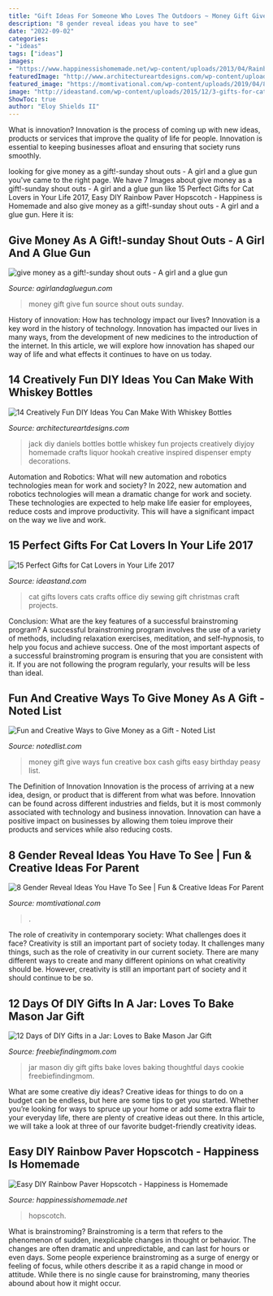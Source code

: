 ```yaml
---
title: "Gift Ideas For Someone Who Loves The Outdoors ~ Money Gift Give Fun Source Shout Outs Sunday"
description: "8 gender reveal ideas you have to see"
date: "2022-09-02"
categories:
- "ideas"
tags: ["ideas"]
images:
- "https://www.happinessishomemade.net/wp-content/uploads/2013/04/Rainbow-Paver-Hopscotch-Hop-Scotch.jpg"
featuredImage: "http://www.architectureartdesigns.com/wp-content/uploads/2019/06/14-Creatively-Fun-DIY-Ideas-You-Can-Make-With-Whiskey-Bottles-14.jpg"
featured_image: "https://momtivational.com/wp-content/uploads/2019/04/8-Gender-Reveal-Ideas-You-Have-To-Try.png"
image: "http://ideastand.com/wp-content/uploads/2015/12/3-gifts-for-cat-lovers-in-your-life.jpg"
ShowToc: true
author: "Eloy Shields II"
---
```



What is innovation?
Innovation is the process of coming up with new ideas, products or services that improve the quality of life for people. Innovation is essential to keeping businesses afloat and ensuring that society runs smoothly.

	

		
looking for give money as a gift!-sunday shout outs - A girl and a glue gun you've came to the right page. We have 7 Images about give money as a gift!-sunday shout outs - A girl and a glue gun like 15 Perfect Gifts for Cat Lovers in Your Life 2017, Easy DIY Rainbow Paver Hopscotch - Happiness is Homemade and also give money as a gift!-sunday shout outs - A girl and a glue gun. Here it is:
		
    
## Give Money As A Gift!-sunday Shout Outs - A Girl And A Glue Gun

<img loading=lazy src="http://www.agirlandagluegun.com/wp-content/uploads/2014/03/fun-way-to-gift-money-435x600-1.jpg" onerror="this.onerror=null;this.src='https://tse3.mm.bing.net/th?id=OIP.rlYC0g02JimGsFjUts5zRAAAAA&amp;pid=15.1';" alt="give money as a gift!-sunday shout outs - A girl and a glue gun">

_Source: agirlandagluegun.com_

>money gift give fun source shout outs sunday. 

	

History of innovation: How has technology impact our lives?
Innovation is a key word in the history of technology. Innovation has impacted our lives in many ways, from the development of new medicines to the introduction of the internet. In this article, we will explore how innovation has shaped our way of life and what effects it continues to have on us today.

    
## 14 Creatively Fun DIY Ideas You Can Make With Whiskey Bottles

<img loading=lazy src="http://www.architectureartdesigns.com/wp-content/uploads/2019/06/14-Creatively-Fun-DIY-Ideas-You-Can-Make-With-Whiskey-Bottles-14.jpg" onerror="this.onerror=null;this.src='https://tse2.mm.bing.net/th?id=OIP.MNOuK3faS7WQDfiUy8Fy2gHaNC&amp;pid=15.1';" alt="14 Creatively Fun DIY Ideas You Can Make With Whiskey Bottles">

_Source: architectureartdesigns.com_

>jack diy daniels bottles bottle whiskey fun projects creatively diyjoy homemade crafts liquor hookah creative inspired dispenser empty decorations. 

	

Automation and Robotics: What will new automation and robotics technologies mean for work and society?
In 2022, new automation and robotics technologies will mean a dramatic change for work and society. These technologies are expected to help make life easier for employees, reduce costs and improve productivity. This will have a significant impact on the way we live and work.

    
## 15 Perfect Gifts For Cat Lovers In Your Life 2017

<img loading=lazy src="http://ideastand.com/wp-content/uploads/2015/12/3-gifts-for-cat-lovers-in-your-life.jpg" onerror="this.onerror=null;this.src='https://tse2.mm.bing.net/th?id=OIP.mKJqwhXBxeyi2UzSr_yD_gHaJD&amp;pid=15.1';" alt="15 Perfect Gifts for Cat Lovers in Your Life 2017">

_Source: ideastand.com_

>cat gifts lovers cats crafts office diy sewing gift christmas craft projects. 

	

Conclusion: What are the key features of a successful brainstroming program?
A successful brainstroming program involves the use of a variety of methods, including relaxation exercises, meditation, and self-hypnosis, to help you focus and achieve success. One of the most important aspects of a successful brainstroming program is ensuring that you are consistent with it. If you are not following the program regularly, your results will be less than ideal.

    
## Fun And Creative Ways To Give Money As A Gift - Noted List

<img loading=lazy src="http://notedlist.com/wp-content/uploads/2015/09/ways-to-give-money-as-a-gift/4-ways-to-give-money-as-a-gift.jpg" onerror="this.onerror=null;this.src='https://tse3.mm.bing.net/th?id=OIP.aKC_DWnMrw0Tac93f9iHUQHaNf&amp;pid=15.1';" alt="Fun and Creative Ways to Give Money as a Gift - Noted List">

_Source: notedlist.com_

>money gift give ways fun creative box cash gifts easy birthday peasy list. 

	

The Definition of Innovation
Innovation is the process of arriving at a new idea, design, or product that is different from what was before. Innovation can be found across different industries and fields, but it is most commonly associated with technology and business innovation. Innovation can have a positive impact on businesses by allowing them toieu improve their products and services while also reducing costs.

    
## 8 Gender Reveal Ideas You Have To See | Fun &amp; Creative Ideas For Parent

<img loading=lazy src="https://momtivational.com/wp-content/uploads/2019/04/8-Gender-Reveal-Ideas-You-Have-To-Try.png" onerror="this.onerror=null;this.src='https://tse3.mm.bing.net/th?id=OIP.jpKHnhENMZJq-geJBezOYAHaTQ&amp;pid=15.1';" alt="8 Gender Reveal Ideas You Have To See | Fun &amp; Creative Ideas For Parent">

_Source: momtivational.com_

>. 

	

The role of creativity in contemporary society: What challenges does it face?
Creativity is still an important part of society today. It challenges many things, such as the role of creativity in our current society. There are many different ways to create and many different opinions on what creativity should be. However, creativity is still an important part of society and it should continue to be so.

    
## 12 Days Of DIY Gifts In A Jar: Loves To Bake Mason Jar Gift

<img loading=lazy src="https://www.freebiefindingmom.com/wp-content/uploads/2014/11/diygiftsinajarlovestobakemasonjargift.jpg" onerror="this.onerror=null;this.src='https://tse1.mm.bing.net/th?id=OIP.4r2WIXBLySdFZWMvnRxi6AHaKk&amp;pid=15.1';" alt="12 Days of DIY Gifts in a Jar: Loves to Bake Mason Jar Gift">

_Source: freebiefindingmom.com_

>jar mason diy gift gifts bake loves baking thoughtful days cookie freebiefindingmom. 

	

What are some creative diy ideas?
Creative ideas for things to do on a budget can be endless, but here are some tips to get you started. Whether you’re looking for ways to spruce up your home or add some extra flair to your everyday life, there are plenty of creative ideas out there. In this article, we will take a look at three of our favorite budget-friendly creativity ideas.

    
## Easy DIY Rainbow Paver Hopscotch - Happiness Is Homemade

<img loading=lazy src="https://www.happinessishomemade.net/wp-content/uploads/2013/04/Rainbow-Paver-Hopscotch-Hop-Scotch.jpg" onerror="this.onerror=null;this.src='https://tse3.mm.bing.net/th?id=OIP.nerYOHx4zvYLTcgsKJ0uogHaL2&amp;pid=15.1';" alt="Easy DIY Rainbow Paver Hopscotch - Happiness is Homemade">

_Source: happinessishomemade.net_

>hopscotch. 

	

What is brainstroming?
Brainstroming is a term that refers to the phenomenon of sudden, inexplicable changes in thought or behavior. The changes are often dramatic and unpredictable, and can last for hours or even days. Some people experience brainstroming as a surge of energy or feeling of focus, while others describe it as a rapid change in mood or attitude. While there is no single cause for brainstroming, many theories abound about how it might occur.

